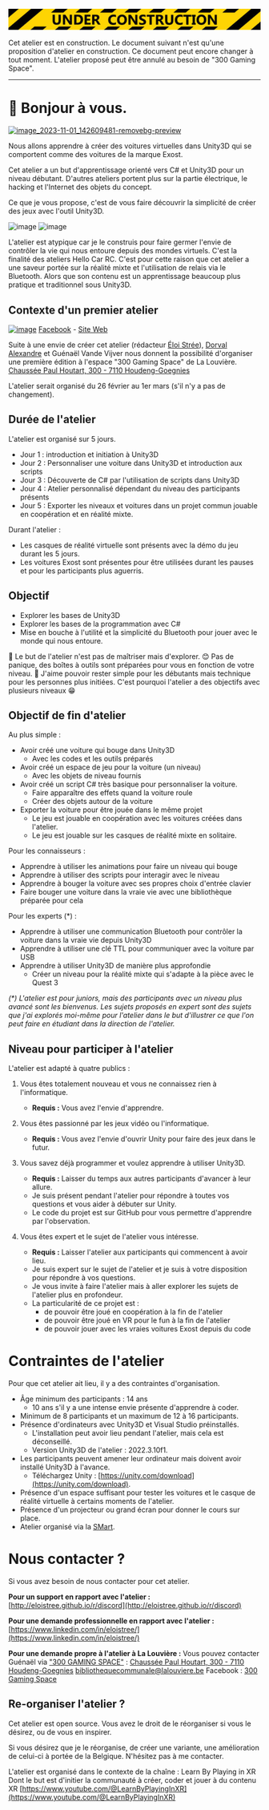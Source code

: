 ![WIP](https://github.com/EloiStree/EloiStree/blob/master/Images/WIP.png)

Cet atelier est en construction.
Le document suivant n'est qu'une proposition d'atelier en construction.
Ce document peut encore changer à tout moment.
L'atelier proposé peut être annulé au besoin de "300 Gaming Space".

---

# 🙌 Bonjour à vous.

[![image_2023-11-01_142609481-removebg-preview](https://github.com/EloiStree/HelloCarRC/assets/20149493/bc2c47b3-9094-4de9-9ede-b6926800119e)](https://amzn.to/46TTSzI)

Nous allons apprendre à créer des voitures virtuelles dans Unity3D qui se comportent comme des voitures de la marque Exost.

Cet atelier a un but d'apprentissage orienté vers C# et Unity3D pour un niveau débutant.
D'autres ateliers portent plus sur la partie électrique, le hacking et l'Internet des objets du concept.

Ce que je vous propose, c'est de vous faire découvrir la simplicité de créer des jeux avec l'outil Unity3D.

![image](https://github.com/EloiStree/HelloCarRC/assets/20149493/56b215f4-7948-423e-b006-cae726d0e402)
![image](https://github.com/EloiStree/HelloCarRC/assets/20149493/680436f3-1fbe-4023-9286-585a05a9cabd)

L'atelier est atypique car je le construis pour faire germer l'envie de contrôler la vie qui nous entoure depuis des mondes virtuels.
C'est la finalité des ateliers Hello Car RC.
C'est pour cette raison que cet atelier a une saveur portée sur la réalité mixte et l'utilisation de relais via le Bluetooth.
Alors que son contenu est un apprentissage beaucoup plus pratique et traditionnel sous Unity3D.

## Contexte d'un premier atelier

[![image](https://github.com/EloiStree/HelloCarRC/assets/20149493/0428d78c-7bd3-43a3-9c38-2c470dd05083)](https://www.facebook.com/300gamingspace)
[Facebook](https://www.facebook.com/300gamingspace) - [Site Web](https://www.lalouviere.be/loisirs/culture/bibliotheques/actualites/300-gaming-space-un-pole-jeux-video-a-houdeng)

Suite à une envie de créer cet atelier (rédacteur [Éloi Strée](https://www.linkedin.com/in/eloistree/)), [Dorval Alexandre](https://www.linkedin.com/in/alexandre-dorval/) et Guénaël Vande Vijver nous donnent la possibilité d'organiser une première édition à l'espace "300 Gaming Space" de La Louvière.
[Chaussée Paul Houtart, 300 - 7110 Houdeng-Goegnies](https://maps.app.goo.gl/hfouJ5wBncgeBWDE7)

L'atelier serait organisé du 26 février au 1er mars (s'il n'y a pas de changement).

## Durée de l'atelier

L'atelier est organisé sur 5 jours.
- Jour 1 : introduction et initiation à Unity3D
- Jour 2 : Personnaliser une voiture dans Unity3D et introduction aux scripts
- Jour 3 : Découverte de C# par l'utilisation de scripts dans Unity3D
- Jour 4 : Atelier personnalisé dépendant du niveau des participants présents
- Jour 5 : Exporter les niveaux et voitures dans un projet commun jouable en coopération et en réalité mixte.

Durant l'atelier :
- Les casques de réalité virtuelle sont présents avec la démo du jeu durant les 5 jours.
- Les voitures Exost sont présentes pour être utilisées durant les pauses et pour les participants plus aguerris.

## Objectif
- Explorer les bases de Unity3D
- Explorer les bases de la programmation avec C#
- Mise en bouche à l'utilité et la simplicité du Bluetooth pour jouer avec le monde qui nous entoure.

🎯 Le but de l'atelier n'est pas de maîtriser mais d'explorer.
😊 Pas de panique, des boîtes à outils sont préparées pour vous en fonction de votre niveau.
🚨 J'aime pouvoir rester simple pour les débutants mais technique pour les personnes plus initiées.
C'est pourquoi l'atelier a des objectifs avec plusieurs niveaux 😁

## Objectif de fin d'atelier

Au plus simple :
- Avoir créé une voiture qui bouge dans Unity3D
  - Avec les codes et les outils préparés
- Avoir créé un espace de jeu pour la voiture (un niveau)
  - Avec les objets de niveau fournis
- Avoir créé un script C# très basique pour personnaliser la voiture.
  - Faire apparaître des effets quand la voiture roule
  - Créer des objets autour de la voiture
- Exporter la voiture pour être jouée dans le même projet
  - Le jeu est jouable en coopération avec les voitures créées dans l'atelier.
  - Le jeu est jouable sur les casques de réalité mixte en solitaire.

Pour les connaisseurs :
- Apprendre à utiliser les animations pour faire un niveau qui bouge
- Apprendre à utiliser des scripts pour interagir avec le niveau
- Apprendre à bouger la voiture avec ses propres choix d'entrée clavier
- Faire bouger une voiture dans la vraie vie avec une bibliothèque préparée pour cela

Pour les experts (*) :
- Apprendre à utiliser une communication Bluetooth pour contrôler la voiture dans la vraie vie depuis Unity3D
- Apprendre à utiliser une clé TTL pour communiquer avec la voiture par USB
- Apprendre à utiliser Unity3D de manière plus approfondie
   - Créer un niveau pour la réalité mixte qui s'adapte à la pièce avec le Quest 3

_(*) L'atelier est pour juniors, mais des participants avec un niveau plus avancé sont les bienvenus. Les sujets proposés en expert sont des sujets que j'ai explorés moi-même pour l'atelier dans le but d'illustrer ce que l'on peut faire en étudiant dans la direction de l'atelier._

## Niveau pour participer à l'atelier
L'atelier est adapté à quatre publics :

1. Vous êtes totalement nouveau et vous ne connaissez rien à l'informatique.
   - **Requis :** Vous avez l'envie d'apprendre.

2. Vous êtes passionné par les jeux vidéo ou l'informatique.
   - **Requis :** Vous avez l'envie d'ouvrir Unity pour faire des jeux dans le futur.

3. Vous savez déjà programmer et voulez apprendre à utiliser Unity3D.
   - **Requis :** Laisser du temps aux autres participants d'avancer à leur allure.
   - Je suis présent pendant l'atelier pour répondre à toutes vos questions et vous aider à débuter sur Unity.
   - Le code du projet est sur GitHub pour vous permettre d'apprendre par l'observation.

4. Vous êtes expert et le sujet de l'atelier vous intéresse.
   - **Requis :** Laisser l'atelier aux participants qui commencent à avoir lieu.
   - Je suis expert sur le sujet de l'atelier et je suis à votre disposition pour répondre à vos questions.
   - Je vous invite à faire l'atelier mais à aller explorer les sujets de l'atelier plus en profondeur.
   - La particularité de ce projet est :
      - de pouvoir être joué en coopération à la fin de l'atelier
      - de pouvoir être joué en VR pour le fun à la fin de l'atelier
      - de pouvoir jouer avec les vraies voitures Exost depuis du code

# Contraintes de l'atelier

Pour que cet atelier ait lieu, il y a des contraintes d'organisation.

- Âge minimum des participants : 14 ans
   - 10 ans s'il y a une intense envie présente d'apprendre à coder.
- Minimum de 8 participants et un maximum de 12 à 16 participants.
- Présence d'ordinateurs avec Unity3D et Visual Studio préinstallés.
   - L'installation peut avoir lieu pendant l'atelier, mais cela est déconseillé.
   - Version Unity3D de l'atelier : 2022.3.10f1.
- Les participants peuvent amener leur ordinateur mais doivent avoir installé Unity3D à l'avance.
   - Téléchargez Unity : [https://unity.com/download](https://unity.com/download).
- Présence d'un espace suffisant pour tester les voitures et le casque de réalité virtuelle à certains moments de l'atelier.
- Présence d'un projecteur ou grand écran pour donner le cours sur place.
- Atelier organisé via la [SMart](https://smartbe.be/fr).

# Nous contacter ?

Si vous avez besoin de nous contacter pour cet atelier.

**Pour un support en rapport avec l'atelier :**
[http://eloistree.github.io/r/discord](http://eloistree.github.io/r/discord)

**Pour une demande professionnelle en rapport avec l'atelier :**
[https://www.linkedin.com/in/eloistree/](https://www.linkedin.com/in/eloistree/)

**Pour une demande propre à l'atelier à La Louvière :**
Vous pouvez contacter Guénaël via ["300 GAMING SPACE"](https://www.lalouviere.be/loisirs/culture/bibliotheques/actualites/300-gaming-space-un-pole-jeux-video-a-houdeng) :
[Chaussée Paul Houtart, 300 - 7110 Houdeng-Goegnies](https://maps.app.goo.gl/hfouJ5wBncgeBWDE7)
bibliothequecommunale@lalouviere.be
Facebook : [300 Gaming Space](https://www.facebook.com/300gamingspace)

## Re-organiser l'atelier ?

Cet atelier est open source.
Vous avez le droit de le réorganiser si vous le désirez, ou de vous en inspirer.

Si vous désirez que je le réorganise, de créer une variante, une amélioration de celui-ci à portée de la Belgique.
N'hésitez pas à me contacter.

L'atelier est organisé dans le contexte de la chaîne : Learn By Playing in XR
Dont le but est d'initier la communauté à créer, coder et jouer à du contenu XR
[https://www.youtube.com/@LearnByPlayingInXR](https://www.youtube.com/@LearnByPlayingInXR)
